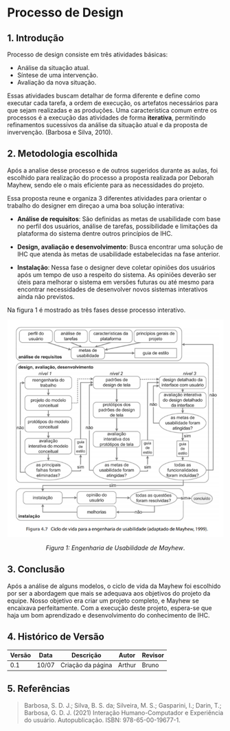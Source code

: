 # Processo de Design

## 1. Introdução

Processo de design consiste em três atividades básicas:

* Análise da situação atual.
* Síntese de uma intervenção.
* Avaliação da nova situação.

Essas atividades buscam detalhar de forma diferente e define como executar cada tarefa, a ordem de execução, os artefatos necessários para que sejam realizadas e as produções. Uma característica comum entre os processos é a execução das atividades de forma **iterativa**, permitindo refinamentos sucessivos da análise da situação atual e da proposta de invervenção. (Barbosa e Silva, 2010).

## 2. Metodologia escolhida

Após a analise desse processo e de outros sugeridos durante as aulas, foi escolhido para realização do processo a proposta realizada por Deborah Mayhew, sendo ele o mais eficiente para as necessidades do projeto.

Essa proposta reune e organiza 3 diferentes atividades para orientar o trabalho do designer em direçao a uma boa solução interativa:

* **Análise de requisitos**: São definidas as metas de usabilidade com base no perfil dos usuários, análise de tarefas, possibilidade e limitações da plataforma do sistema dentre outros princípios de IHC.
  
* **Design, avaliação e desenvolvimento**: Busca encontrar uma solução de IHC que atenda às metas de usabilidade estabelecidas na fase anterior.

* **Instalação**: Nessa fase o designer deve coletar opiniões dos usuários após um tempo de uso a respeito do sistema. As opiniões deverão ser úteis para melhorar o sistema em versões futuras ou até mesmo para encontrar necessidades de desenvolver novos sistemas interativos ainda não previstos.

Na figura 1 é mostrado as três fases desse processo interativo.

<center>
<img src="../../images/processo-de-design/processo-de-design.png">

*Figura 1: Engenharia de Usabilidade de Mayhew*.
</center>

## 3. Conclusão
Após a análise de alguns modelos, o ciclo de vida da Mayhew foi escolhido por ser a abordagem que mais se adequava aos objetivos do projeto da equipe. Nosso objetivo era criar um projeto completo, e Mayhew se encaixava perfeitamente. Com a execução deste projeto, espera-se que haja um bom aprendizado e desenvolvimento do conhecimento de IHC.

## 4. Histórico de Versão

| Versão    | Data | Descrição                 | Autor         | Revisor |
|-----------|------|---------------------------|---------------|---------|
| 0.1       |10/07 | Criação da página         | Arthur        | Bruno   |

## 5. Referências

>Barbosa, S. D. J.; Silva, B. S. da; Silveira, M. S.; Gasparini, I.; Darin, T.; Barbosa, G. D. J. (2021) Interação Humano-Computador e Experiência do usuário. Autopublicação. ISBN: 978-65-00-19677-1.
